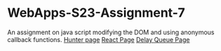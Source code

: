 # WebApps-S23-Assignment-7
An assignment on java script modifying the DOM and using anonymous callback functions.
[Hunter page]( https://44-563-web-apps-s23.github.io/44563-webapps-s23-assignment7-Raghunw/hunter.html)
[React Page]( https://44-563-web-apps-s23.github.io/44563-webapps-s23-assignment7-Raghunw/react.html)
[Delay Queue Page]( https://44-563-web-apps-s23.github.io/44563-webapps-s23-assignment7-Raghunw/delayq.html)
